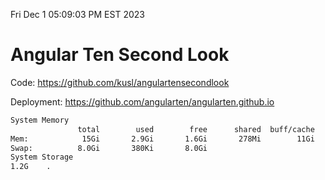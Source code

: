 Fri Dec  1 05:09:03 PM EST 2023

# Angular Ten Second Look

Code: https://github.com/kusl/angulartensecondlook

Deployment: https://github.com/angularten/angularten.github.io

```bash
System Memory
               total        used        free      shared  buff/cache   available
Mem:            15Gi       2.9Gi       1.6Gi       278Mi        11Gi        12Gi
Swap:          8.0Gi       380Ki       8.0Gi
System Storage
1.2G	.
